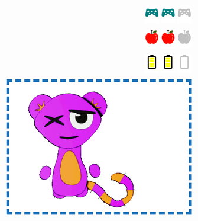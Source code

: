 <p align="right">
  <img src="https://github.com/JessRudder/jessrudder/blob/master/icons/play-full.svg" height="50px"/>
  <img src="https://github.com/JessRudder/jessrudder/blob/master/icons/play-full.svg" height="50px"/>
  <img src="https://github.com/JessRudder/jessrudder/blob/master/icons/play-empty.svg" height="50px"/>
</p>
<p align="right">
  <img src="https://github.com/JessRudder/jessrudder/blob/master/icons/hunger-full.svg" height="50px"/>
  <img src="https://github.com/JessRudder/jessrudder/blob/master/icons/hunger-full.svg" height="50px"/>
  <img src="https://github.com/JessRudder/jessrudder/blob/master/icons/hunger-empty.svg" height="50px"/>
</p>
<p align="right">
  <img src="https://github.com/JessRudder/jessrudder/blob/master/icons/battery-full.svg" height="50px"/>
  <img src="https://github.com/JessRudder/jessrudder/blob/master/icons/battery-full.svg" height="50px"/>
  <img src="https://github.com/JessRudder/jessrudder/blob/master/icons/battery-empty.svg" height="50px"/>
</p>

<img src="https://github.com/JessRudder/jessrudder/blob/master/snarfblatt/play.gif" alt="Snarfblatt playing with a ball" align="right" height="350px" style="max-width: 100%;float: right;border: #1f70b6;border-width: 8px;border-style: dashed;">

